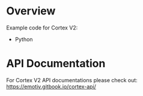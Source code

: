 # Overview
Example code for Cortex V2:
* Python

# API Documentation
For Cortex V2 API documentations please check out: https://emotiv.gitbook.io/cortex-api/
